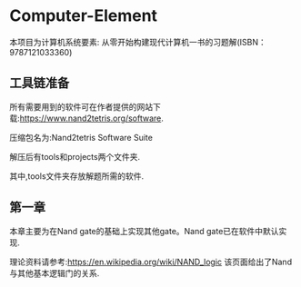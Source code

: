 # Computer-Element

本项目为计算机系统要素: 从零开始构建现代计算机一书的习题解(ISBN：9787121033360)

## 工具链准备
所有需要用到的软件可在作者提供的网站下载:https://www.nand2tetris.org/software.

压缩包名为:Nand2tetris Software Suite

解压后有tools和projects两个文件夹.

其中,tools文件夹存放解题所需的软件.
## 第一章

本章主要为在Nand gate的基础上实现其他gate。Nand gate已在软件中默认实现.

理论资料请参考:https://en.wikipedia.org/wiki/NAND_logic 该页面给出了Nand与其他基本逻辑门的关系.

